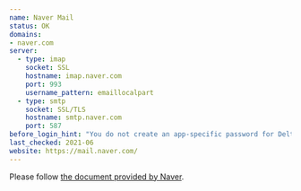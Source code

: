 ```yaml
---
name: Naver Mail
status: OK
domains:
- naver.com
server:
  - type: imap
    socket: SSL
    hostname: imap.naver.com
    port: 993
    username_pattern: emaillocalpart
  - type: smtp
    socket: SSL/TLS
    hostname: smtp.naver.com
    port: 587
before_login_hint: "You do not create an app-specific password for Delta Chat, like using any other mail clients with Naver Mail."
last_checked: 2021-06
website: https://mail.naver.com/
---
```


Please follow [the document provided by
Naver](https://help.naver.com/support/contents/contents.help?serviceNo=2342&categoryNo=2288).

